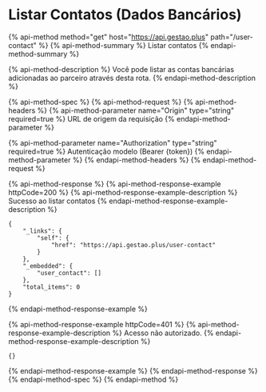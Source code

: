 # Listar Contatos \(Dados Bancários\)

{% api-method method="get" host="https://api.gestao.plus" path="/user-contact" %}
{% api-method-summary %}
Listar contatos
{% endapi-method-summary %}

{% api-method-description %}
Você pode listar as contas bancárias adicionadas ao parceiro através desta rota.
{% endapi-method-description %}

{% api-method-spec %}
{% api-method-request %}
{% api-method-headers %}
{% api-method-parameter name="Origin" type="string" required=true %}
URL de origem da requisição
{% endapi-method-parameter %}

{% api-method-parameter name="Authorization" type="string" required=true %}
Autenticação modelo \(Bearer {token}\)
{% endapi-method-parameter %}
{% endapi-method-headers %}
{% endapi-method-request %}

{% api-method-response %}
{% api-method-response-example httpCode=200 %}
{% api-method-response-example-description %}
Sucesso ao listar contatos
{% endapi-method-response-example-description %}

```
{
    "_links": {
        "self": {
            "href": "https://api.gestao.plus/user-contact"
        }
    },
    "_embedded": {
        "user_contact": []
    },
    "total_items": 0
}
```
{% endapi-method-response-example %}

{% api-method-response-example httpCode=401 %}
{% api-method-response-example-description %}
Acesso não autorizado.
{% endapi-method-response-example-description %}

```
{}
```
{% endapi-method-response-example %}
{% endapi-method-response %}
{% endapi-method-spec %}
{% endapi-method %}



